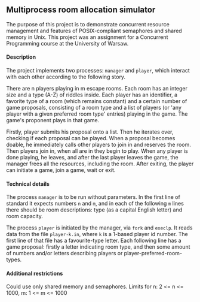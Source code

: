 
## Multiprocess room allocation simulator

The purpose of this project is to demonstrate concurrent resource management and features of POSIX-compliant semaphores and shared memory in Unix. This project was an assignment for a Concurrent Programming course at the University of Warsaw.

#### Description

The project implements two processes: `manager` and `player`, which interact with each other according to the following story.

There are n players playing in m escape rooms. Each room has an integer size and a type (A-Z) of riddles inside. Each player has an identifier, a favorite type of a room (which remains constant) and a certain number of game proposals, consisting of a room type and a list of players (or 'any player with a given preferred room type' entries) playing in the game. The game's proponent plays in that game.

Firstly, player submits his proposal onto a list. Then he iterates over, checking if each proposal can be played. When a proposal becomes doable, he immediately calls other players to join in and reserves the room. Then players join in, when all are in they begin to play. When any player is done playing, he leaves, and after the last player leaves the game, the manager frees all the resources, including the room. After exiting, the player can initiate a game, join a game, wait or exit. 

#### Technical details

The process `manager` is to be run without parameters. In the first line of standard it expects numbers `n` and `m`, and in each of the following `m` lines there should be room descriptions: type (as a capital English letter) and room capacity. 

The process `player` is initiated by the manager, via `fork` and `execlp`. It reads data from the file `player-k.in`, where `k` is a 1-based player id number.
The first line of that file has a favourite-type letter. Each following line has a game proposal: firstly a letter indicating room type, and then some amount of numbers and/or letters describing players or player-preferred-room-types.

#### Additional restrictions
Could use only shared memory and semaphores. Limits for n: 2 <= n <= 1000, m: 1 <= m <= 1000
